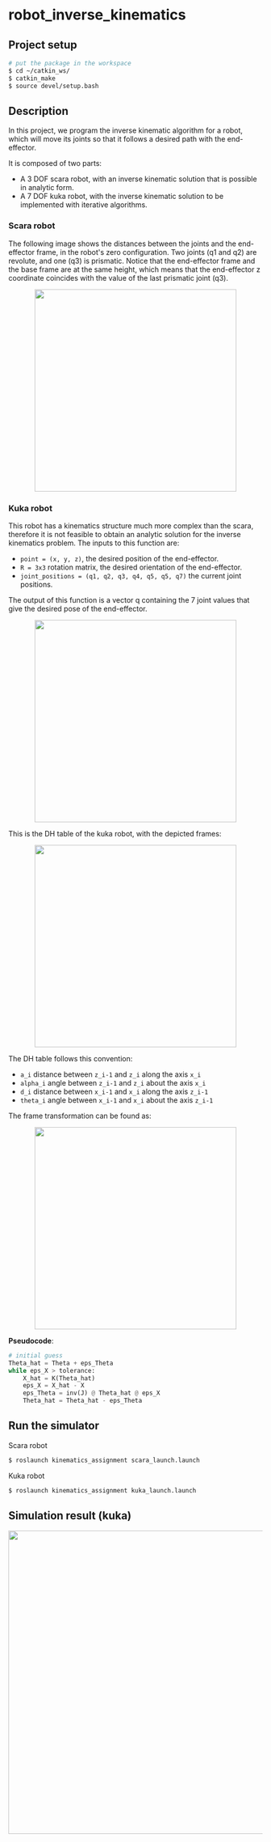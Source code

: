 # robot_inverse_kinematics

## Project setup

```bash
# put the package in the workspace
$ cd ~/catkin_ws/
$ catkin_make
$ source devel/setup.bash
```

## Description

In this project, we program the inverse kinematic algorithm for a robot, which will move its joints so that it follows a desired path with the end-effector.

It is composed of two parts:

* A 3 DOF scara robot, with an inverse kinematic solution that is possible in analytic form.
* A 7 DOF kuka robot, with the inverse kinematic solution to be implemented with iterative algorithms.

### Scara robot

The following image shows the distances between the joints and the end-effector frame, in the robot's zero configuration. Two joints (q1 and q2) are revolute, and one (q3) is prismatic. Notice that the end-effector frame and the base frame are at the same height, which means that the end-effector z coordinate coincides with the value of the last prismatic joint (q3).

<p align="center">
  <img src="https://user-images.githubusercontent.com/62132206/137815066-2c2df8a5-2ec3-4d06-b2e2-c1e209198b69.png" width="400">
</p>

### Kuka robot

This robot has a kinematics structure much more complex than the scara, therefore it is not feasible to obtain an analytic solution for the inverse kinematics problem. The inputs to this function are: 

* `point = (x, y, z)`, the desired position of the end-effector.
* `R = 3x3` rotation matrix, the desired orientation of the end-effector.
* `joint_positions = (q1, q2, q3, q4, q5, q5, q7)` the current joint positions.

The output of this function is a vector q containing the 7 joint values that give the desired pose of the end-effector.

<p align="center">
  <img src="https://user-images.githubusercontent.com/62132206/137815059-03c594ee-d76e-4ef5-887e-8d750aba119c.png" width="400">
</p>

This is the DH table of the kuka robot, with the depicted frames:

<p align="center">
  <img src="https://user-images.githubusercontent.com/62132206/137815470-a0dfa099-7aae-4151-bea9-af3dadf71ed4.png" width="400">
</p>

The DH table follows this convention:

* `a_i` distance between `z_i-1` and `z_i` along the axis `x_i`
* `alpha_i` angle between `z_i-1` and `z_i` about the axis `x_i`
* `d_i` distance between `x_i-1` and `x_i` along the axis `z_i-1`
* `theta_i` angle between `x_i-1` and `x_i` about the axis `z_i-1`

The frame transformation can be found as:

<p align="center">
  <img src="https://user-images.githubusercontent.com/62132206/137816296-6b2ad7f3-b6c1-4b85-adfb-e1f1a3086649.png" width="400">
</p>

__Pseudocode__:

```python
# initial guess
Theta_hat = Theta + eps_Theta
while eps_X > tolerance:
    X_hat = K(Theta_hat)
    eps_X = X_hat - X
    eps_Theta = inv(J) @ Theta_hat @ eps_X
    Theta_hat = Theta_hat - eps_Theta
```

## Run the simulator

Scara robot

```bash
$ roslaunch kinematics_assignment scara_launch.launch
```

Kuka robot

```bash
$ roslaunch kinematics_assignment kuka_launch.launch
```

## Simulation result (kuka)

<p align="center">
  <img src="https://user-images.githubusercontent.com/62132206/137804639-fe2ab29b-333c-4385-b9d8-b2332268e9a0.gif" width="600">
</p>
